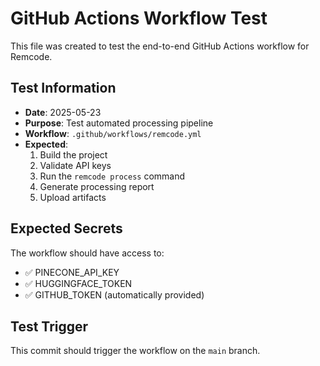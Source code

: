 # GitHub Actions Workflow Test

This file was created to test the end-to-end GitHub Actions workflow for Remcode.

## Test Information

- **Date**: 2025-05-23
- **Purpose**: Test automated processing pipeline
- **Workflow**: `.github/workflows/remcode.yml`
- **Expected**: 
  1. Build the project
  2. Validate API keys 
  3. Run the `remcode process` command
  4. Generate processing report
  5. Upload artifacts

## Expected Secrets

The workflow should have access to:
- ✅ PINECONE_API_KEY 
- ✅ HUGGINGFACE_TOKEN
- ✅ GITHUB_TOKEN (automatically provided)

## Test Trigger

This commit should trigger the workflow on the `main` branch.
